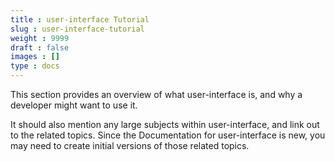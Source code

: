 ```yaml
---
title : user-interface Tutorial
slug : user-interface-tutorial
weight : 9999
draft : false
images : []
type : docs
---
```


This section provides an overview of what user-interface is, and why a developer might want to use it.

It should also mention any large subjects within user-interface, and link out to the related topics.  Since the Documentation for user-interface is new, you may need to create initial versions of those related topics.

